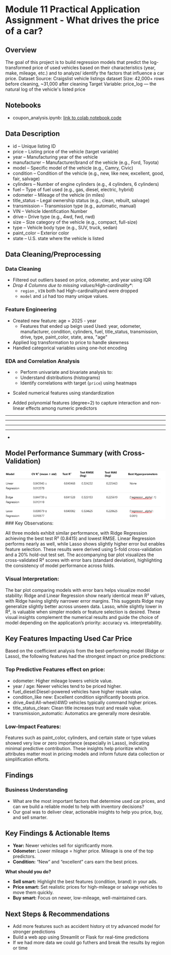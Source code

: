 # Module 11 Practical Application Assignment - What drives the price of a car?

## Overview

The goal of this project is to build regression models that predict the log-transformed price of used vehicles based on their characteristics (year, make, mileage, etc.) and to analyze/ identify the factors that influence a car price.
Dataset
Source: Craigslist vehicle listings dataset
Size: 42,000+ rows before cleaning, ~31,000 after cleaning
Target Variable: price_log — the natural log of the vehicle's listed price

## Notebooks
- coupon_analysis.ipynb: [link to colab notebook code]([https://drive.google.com/file/d/1FaYJIwel29aY514VXwAM2iGC_nz1itWV/view?usp=sharing](https://drive.google.com/file/d/1j8aCwJ5I4aJp9V_eHGrjQLHVO2qX6LuH/view?usp=sharing))

## Data Description 
- id – Unique listing ID
- price – Listing price of the vehicle (target variable)
- year – Manufacturing year of the vehicle
- manufacturer – Manufacturer/brand of the vehicle (e.g., Ford, Toyota)
- model – Specific model of the vehicle (e.g., Camry, Civic)
- condition – Condition of the vehicle (e.g., new, like new, excellent, good, fair, salvage)
- cylinders – Number of engine cylinders (e.g., 4 cylinders, 6 cylinders)
- fuel – Type of fuel used (e.g., gas, diesel, electric, hybrid)
- odometer – Mileage of the vehicle (in miles)
- title_status – Legal ownership status (e.g., clean, rebuilt, salvage)
- transmission – Transmission type (e.g., automatic, manual)
- VIN – Vehicle Identification Number
- drive – Drive type (e.g., 4wd, fwd, rwd)
- size – Size category of the vehicle (e.g., compact, full-size)
- type – Vehicle body type (e.g., SUV, truck, sedan)
- paint_color – Exterior color
- state – U.S. state where the vehicle is listed

## Data Cleaning/Preprocessing
### Data Cleaning 
- Filtered out outliers based on price, odometer, and year using IQR
- *Drop 4 Columns due to missing values/High-cardinality**:
  * `region` , `VIN` both had High-cardinalityand were dropped
  * `model` and `id` had too many unique values.

### Feature Engineering
- Created new feature: age = 2025 - year
   - Features that ended up beign used Used: year, odometer, manufacturer, condition, cylinders, fuel, title_status, transmission, drive, type, paint_color, state, area, "age"
- Applied log transformation to price to handle skewness
- Handled categorical variables using one-hot encoding
  
### EDA and Correlation Analysis
- * Perform univariate and bivariate analysis to:
  * Understand distributions (histograms)
  * Identify correlations with target (`price`) using heatmaps 


- Scaled numerical features using standardization
- Added polynomial features (degree=2) to capture interaction and non-linear effects among numeric predictors



---


---



---



---


- 
## Model Performance Summary (with Cross-Validation)

<img src="images/table.png" width="850"/>
### Key Observations:

All three models exhibit similar performance, with Ridge Regression achieving the best test R² (0.8415) and lowest RMSE.
Linear Regression performs nearly as well, while Lasso shows slightly higher error but enables feature selection.
These results were derived using 5-fold cross-validation and a 20% hold-out test set.
The accompanying bar plot visualizes the cross-validated R² scores with error bars (standard deviation), highlighting the consistency of model performance across folds.

### Visual Interpretation:

The bar plot comparing models with error bars helps visualize model stability: Ridge and Linear Regression show nearly identical mean R² values, with Ridge having slightly narrower error margins.
This suggests Ridge may generalize slightly better across unseen data.
Lasso, while slightly lower in R², is valuable when simpler models or feature selection is desired.
These visual insights complement the numerical results and guide the choice of model depending on the application’s priority: accuracy vs. interpretability.

## Key Features Impacting Used Car Price

Based on the coefficient analysis from the best-performing model (Ridge or Lasso), the following features had the strongest impact on price predictions:

### Top Predictive Features effect on price: 
- odometer: Higher mileage lowers vehicle value.
- year / age: Newer vehicles tend to be priced higher.
- fuel_diesel:Diesel-powered vehicles have higher resale value.
- condition_like new: Excellent condition significantly boosts price.
- drive_4wd:All-wheel/4WD vehicles typically command higher prices.
- title_status_clean: Clean title increases trust and resale value.
- transmission_automatic: Automatics are generally more desirable.

### Low-Impact Features:
Features such as paint_color, cylinders, and certain state or type values showed very low or zero importance (especially in Lasso), indicating minimal predictive contribution.
These insights help prioritize which attributes matter most in pricing models and inform future data collection or simplification efforts.

## Findings

### Business Understanding
- What are the most important factors that determine used car prices, and can we build a reliable model to help with inventory decisions?
- Our goal was to deliver clear, actionable insights to help you price, buy, and sell smarter.

## Key Findings & Actionable Items

- **Year:** Newer vehicles sell for significantly more.
- **Odometer:** Lower mileage = higher price. Mileage is one of the top predictors.
- **Condition:** “New” and “excellent” cars earn the best prices. 

**What should you do?**
- **Sell smart:** Highlight the best features (condition, brand) in your ads.
- **Price smart:** Set realistic prices for high-mileage or salvage vehicles to move them quickly.
- **Buy smart:** Focus on newer, low-mileage, well-maintained cars.

## Next Steps & Recommendations
- Add more features such as accident history ot try advanced model for stronger predictions
- Build a web app using Streamlit or Flask for real-time predictions
- If we had more data we could go futhers and break the results by region or time 




